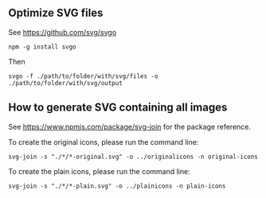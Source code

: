 ## Optimize SVG files

See https://github.com/svg/svgo

```
npm -g install svgo
```

Then

```
svgo -f ./path/to/folder/with/svg/files -o ./path/to/folder/with/svg/output
```

## How to generate SVG containing all images

See https://www.npmjs.com/package/svg-join for the package reference.

To create the original icons, please run the command line:
```
svg-join -s "./*/*-original.svg" -o ../originalicons -n original-icons
```

To create the plain icons, please run the command line:
```
svg-join -s "./*/*-plain.svg" -o ../plainicons -n plain-icons
```
